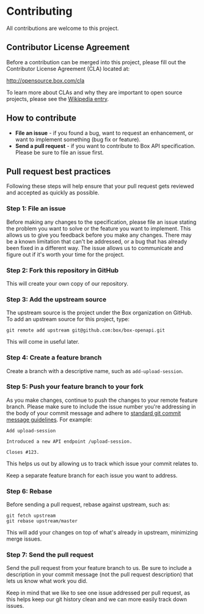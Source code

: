 Contributing
============

All contributions are welcome to this project.

Contributor License Agreement
-----------------------------

Before a contribution can be merged into this project, please fill out the
Contributor License Agreement (CLA) located at:

http://opensource.box.com/cla

To learn more about CLAs and why they are important to open source projects,
please see the [Wikipedia entry][1].

How to contribute
-----------------

* **File an issue** - if you found a bug, want to request an enhancement, or
  want to implement something (bug fix or feature).
* **Send a pull request** - if you want to contribute to Box API
  specification. Please be sure to file an issue first.

Pull request best practices
---------------------------

Following these steps will help ensure that your pull request gets reviewed and
accepted as quickly as possible.

### Step 1: File an issue

Before making any changes to the specification, please file an issue stating the
problem you want to solve or the feature you want to implement. This allows us
to give you feedback before you make any changes. There may be a known
limitation that can't be addressed, or a bug that has already been fixed in a
different way. The issue allows us to communicate and figure out if it's worth
your time for the project.

### Step 2: Fork this repository in GitHub

This will create your own copy of our repository.

### Step 3: Add the upstream source

The upstream source is the project under the Box organization on GitHub. To add
an upstream source for this project, type:

```
git remote add upstream git@github.com:box/box-openapi.git
```

This will come in useful later.

### Step 4: Create a feature branch

Create a branch with a descriptive name, such as `add-upload-session`.

### Step 5: Push your feature branch to your fork

As you make changes, continue to push the changes to your remote feature
branch. Please make sure to include the issue number you're addressing in the
body of your commit message and adhere to
[standard git commit message guidelines][2]. For example:

```
Add upload-session

Introduced a new API endpoint /upload-session.

Closes #123.
```

This helps us out by allowing us to track which issue your commit relates to.

Keep a separate feature branch for each issue you want to address.

### Step 6: Rebase

Before sending a pull request, rebase against upstream, such as:

```
git fetch upstream
git rebase upstream/master
```

This will add your changes on top of what's already in upstream, minimizing
merge issues.

### Step 7: Send the pull request

Send the pull request from your feature branch to us. Be sure to include a
description in your commit message (not the pull request description) that lets
us know what work you did.

Keep in mind that we like to see one issue addressed per pull request, as this
helps keep our git history clean and we can more easily track down issues.

[1]: http://en.wikipedia.org/wiki/Contributor_License_Agreement
[2]: http://tbaggery.com/2008/04/19/a-note-about-git-commit-messages.html
